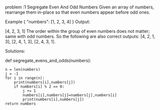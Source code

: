 problem :1
Segregate Even And Odd Numbers
Given an array of numbers, rearrange them in-place so that even numbers appear before odd ones.

Example
{
"numbers": [1, 2, 3, 4]
}
Output:

[4, 2, 3, 1]
The order within the group of even numbers does not matter; same with odd numbers. So the following are also correct outputs: [4, 2, 1, 3], [2, 4, 1, 3], [2, 4, 3, 1].

Solutions:

def segregate_evens_and_odds(numbers):

    n = len(numbers)
    j = -1
    for i in range(n):
        print(numbers[i],numbers[j])
        if numbers[i] % 2 == 0:
            j += 1
            numbers[i],numbers[j]=numbers[j],numbers[i]
            print(numbers[i],numbers[j])
    return numbers
